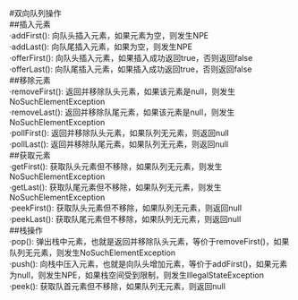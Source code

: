 #双向队列操作  
##插入元素  
	·addFirst(): 向队头插入元素，如果元素为空，则发生NPE  
	·addLast(): 向队尾插入元素，如果为空，则发生NPE  
	·offerFirst(): 向队头插入元素，如果插入成功返回true，否则返回false  
	·offerLast(): 向队尾插入元素，如果插入成功返回true，否则返回false  
##移除元素  
	·removeFirst(): 返回并移除队头元素，如果该元素是null，则发生NoSuchElementException  
	·removeLast(): 返回并移除队尾元素，如果该元素是null，则发生NoSuchElementException  
	·pollFirst(): 返回并移除队头元素，如果队列无元素，则返回null  
	·pollLast(): 返回并移除队尾元素，如果队列无元素，则返回null  
##获取元素  
	·getFirst(): 获取队头元素但不移除，如果队列无元素，则发生NoSuchElementException  
	·getLast(): 获取队尾元素但不移除，如果队列无元素，则发生NoSuchElementException  
	·peekFirst(): 获取队头元素但不移除，如果队列无元素，则返回null  
	·peekLast(): 获取队尾元素但不移除，如果队列无元素，则返回null  
##栈操作  
	·pop(): 弹出栈中元素，也就是返回并移除队头元素，等价于removeFirst()，如果队列无元素，则发生NoSuchElementException  
	·push(): 向栈中压入元素，也就是向队头增加元素，等价于addFirst()，如果元素为null，则发生NPE，如果栈空间受到限制，则发生IllegalStateException  
	·peek(): 获取队首元素但不移除，如果队列无元素，则返回null   